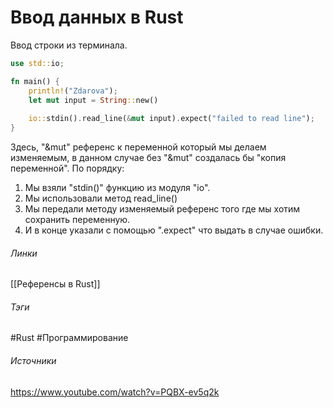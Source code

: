 # Ввод данных в Rust
Ввод строки из терминала.
```rust
use std::io;

fn main() {
	println!("Zdarova");
	let mut input = String::new()
	
	io::stdin().read_line(&mut input).expect("failed to read line");
}
```
Здесь, "&mut" референс к переменной который мы делаем изменяемым, в данном случае без "&mut" создалась бы "копия переменной".
По порядку:
1. Мы взяли "stdin()" функцию из модуля "io".
2. Мы использовали метод read_line()
3. Мы передали методу изменяемый референс того где мы хотим сохранить переменную.
4. И в конце указали с помощью ".expect" что выдать в случае ошибки.
###### Линки
 [[Референсы в Rust]]
###### Тэги
 #Rust 
 #Программирование 
###### Источники
 https://www.youtube.com/watch?v=PQBX-ev5q2k